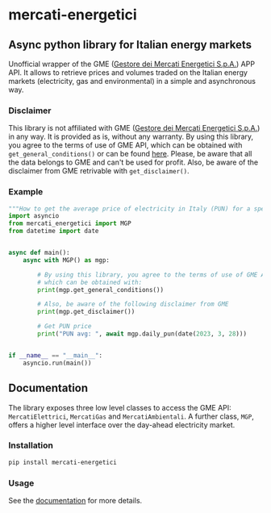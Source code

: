 # mercati-energetici

## Async python library for Italian energy markets

Unofficial wrapper of the GME ([Gestore dei Mercati Energetici S.p.A.](https://mercatoelettrico.org/It/Default.aspx)) APP API. It allows to retrieve prices and volumes traded on the Italian energy markets (electricity, gas and environmental) in a simple and asynchronous way.

### Disclaimer

This library is not affiliated with GME ([Gestore dei Mercati Energetici S.p.A.](https://mercatoelettrico.org/It/Default.aspx)) in any way. It is provided as is, without any warranty. By using this library, you agree to the terms of use of GME API, which can be obtained with ``get_general_conditions()`` or can be found [here](https://www.mercatoelettrico.org/it/tools/AccessoDati.aspx). Please, be aware that all the data belongs to GME and can't be used for profit. Also, be aware of the disclaimer from GME retrivable with ``get_disclaimer()``.

### Example

```python
"""How to get the average price of electricity in Italy (PUN) for a specific date."""
import asyncio
from mercati_energetici import MGP
from datetime import date


async def main():
    async with MGP() as mgp:

        # By using this library, you agree to the terms of use of GME API
        # which can be obtained with:
        print(mgp.get_general_conditions())

        # Also, be aware of the following disclaimer from GME
        print(mgp.get_disclaimer())

        # Get PUN price
        print("PUN avg: ", await mgp.daily_pun(date(2023, 3, 28)))


if __name__ == "__main__":
    asyncio.run(main())
```

## Documentation

The library exposes three low level classes to access the GME API: ``MercatiElettrici``, ``MercatiGas`` and ``MercatiAmbientali``. A further class, ``MGP``, offers a higher level interface over the day-ahead electricity market.

### Installation

```bash
pip install mercati-energetici
```

### Usage

See the [documentation](https://darcato.github.io/mercati-energetici/) for more details.

